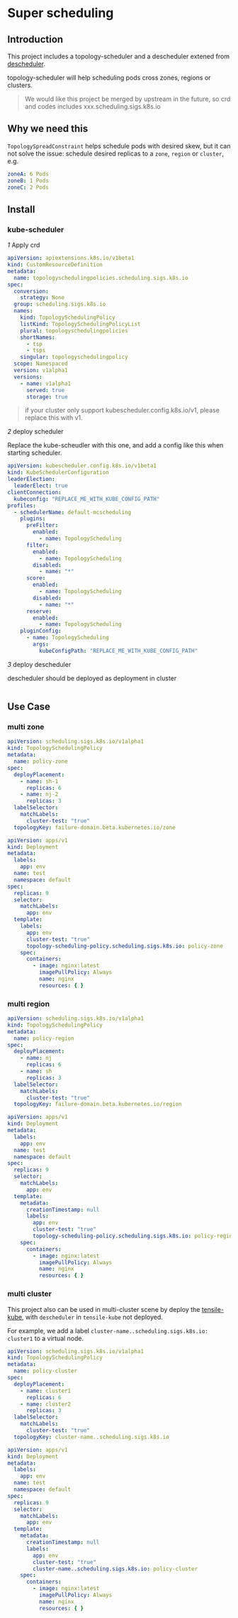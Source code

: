 # Super scheduling

## Introduction

This project includes a topology-scheduler and a descheduler extened
from [descheduler](https://github.com/kubernetes-sigs/descheduler.git).

topology-scheduler will help scheduling pods cross zones, regions or clusters.

> We would like this project be merged by upstream in the future, so crd and codes includes xxx.scheduling.sigs.k8s.io

## Why we need this

`TopologySpreadConstraint` helps schedule pods with desired skew, but it can not solve the issue: schedule desired
replicas to a `zone`, `region` or `cluster`, e.g.

```yaml
zoneA: 6 Pods
zoneB: 1 Pods
zoneC: 2 Pods
```

## Install

### kube-scheduler

*1* Apply crd

```yaml
apiVersion: apiextensions.k8s.io/v1beta1
kind: CustomResourceDefinition
metadata:
  name: topologyschedulingpolicies.scheduling.sigs.k8s.io
spec:
  conversion:
    strategy: None
  group: scheduling.sigs.k8s.io
  names:
    kind: TopologySchedulingPolicy
    listKind: TopologySchedulingPolicyList
    plural: topologyschedulingpolicies
    shortNames:
      - tsp
      - tsps
    singular: topologyschedulingpolicy
  scope: Namespaced
  version: v1alpha1
  versions:
    - name: v1alpha1
      served: true
      storage: true
```

> if your cluster only support kubescheduler.config.k8s.io/v1, please replace this with v1.

*2* deploy scheduler

Replace the kube-scheudler with this one, and add a config like this when starting scheduler.

```yaml
apiVersion: kubescheduler.config.k8s.io/v1beta1
kind: KubeSchedulerConfiguration
leaderElection:
  leaderElect: true
clientConnection:
  kubeconfig: "REPLACE_ME_WITH_KUBE_CONFIG_PATH"
profiles:
  - schedulerName: default-mcscheduling
    plugins:
      preFilter:
        enabled:
          - name: TopologyScheduling
      filter:
        enabled:
          - name: TopologyScheduling
        disabled:
          - name: "*"
      score:
        enabled:
          - name: TopologyScheduling
        disabled:
          - name: "*"
      reserve:
        enabled:
          - name: TopologyScheduling
    pluginConfig:
      - name: TopologyScheduling
        args:
          kubeConfigPath: "REPLACE_ME_WITH_KUBE_CONFIG_PATH"
```

*3* deploy descheduler

descheduler should be deployed as deployment in cluster

```yaml

```

## Use Case

### multi zone

```yaml
apiVersion: scheduling.sigs.k8s.io/v1alpha1
kind: TopologySchedulingPolicy
metadata:
  name: policy-zone
spec:
  deployPlacement:
    - name: sh-1
      replicas: 6
    - name: nj-2
      replicas: 3
  labelSelector:
    matchLabels:
      cluster-test: "true"
  topologyKey: failure-domain.beta.kubernetes.io/zone
```

```yaml
apiVersion: apps/v1
kind: Deployment
metadata:
  labels:
    app: env
  name: test
  namespace: default
spec:
  replicas: 9
  selector:
    matchLabels:
      app: env
  template:
    labels:
      app: env
      cluster-test: "true"
      topology-scheduling-policy.scheduling.sigs.k8s.io: policy-zone
    spec:
      containers:
        - image: nginx:latest
          imagePullPolicy: Always
          name: nginx
          resources: { }
```

### multi region

```yaml
apiVersion: scheduling.sigs.k8s.io/v1alpha1
kind: TopologySchedulingPolicy
metadata:
  name: policy-region
spec:
  deployPlacement:
    - name: nj
      replicas: 6
    - name: sh
      replicas: 3
  labelSelector:
    matchLabels:
      cluster-test: "true"
  topologyKey: failure-domain.beta.kubernetes.io/region
```

```yaml
apiVersion: apps/v1
kind: Deployment
metadata:
  labels:
    app: env
  name: test
  namespace: default
spec:
  replicas: 9
  selector:
    matchLabels:
      app: env
  template:
    metadata:
      creationTimestamp: null
      labels:
        app: env
        cluster-test: "true"
        topology-scheduling-policy.scheduling.sigs.k8s.io: policy-region
    spec:
      containers:
        - image: nginx:latest
          imagePullPolicy: Always
          name: nginx
          resources: { }
```

### multi cluster

This project also can be used in multi-cluster scene by deploy the
[tensile-kube](https://github.com/virtual-kubelet/tensile-kube), with `descheduler` in `tensile-kube` not deployed.

For example, we add a label `cluster-name..scheduling.sigs.k8s.io: cluster1` to a virtual node.

```yaml
apiVersion: scheduling.sigs.k8s.io/v1alpha1
kind: TopologySchedulingPolicy
metadata:
  name: policy-cluster
spec:
  deployPlacement:
    - name: cluster1
      replicas: 6
    - name: cluster2
      replicas: 3
  labelSelector:
    matchLabels:
      cluster-test: "true"
  topologyKey: cluster-name..scheduling.sigs.k8s.io
```

```yaml
apiVersion: apps/v1
kind: Deployment
metadata:
  labels:
    app: env
  name: test
  namespace: default
spec:
  replicas: 9
  selector:
    matchLabels:
      app: env
  template:
    metadata:
      creationTimestamp: null
      labels:
        app: env
        cluster-test: "true"
        cluster-name..scheduling.sigs.k8s.io: policy-cluster
    spec:
      containers:
        - image: nginx:latest
          imagePullPolicy: Always
          name: nginx
          resources: { }
```